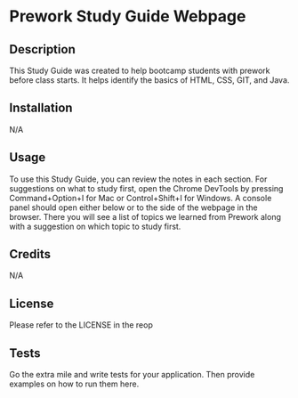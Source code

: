 # Prework Study Guide Webpage

## Description

This Study Guide was created to help bootcamp students with prework before class starts.  It helps identify the basics of HTML, CSS, GIT, and Java.  



## Installation

N/A

## Usage

To use this Study Guide, you can review the notes in each section.  For suggestions on what to study first, open the Chrome DevTools by pressing Command+Option+I for Mac or Control+Shift+I for Windows.  A console panel should open either below or to the side of the webpage in the browser.  There you will see a list of topics we learned from Prework along with a suggestion on which topic to study first.  

## Credits

N/A

## License

Please refer to the LICENSE in the reop



## Tests

Go the extra mile and write tests for your application. Then provide examples on how to run them here.
